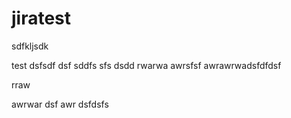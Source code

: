 # jiratest
sdfkljsdk

test
dsfsdf
dsf
sddfs
sfs
dsdd
rwarwa
awrsfsf
awrawrwadsfdfdsf

rraw

awrwar dsf
awr
dsfdsfs

